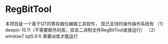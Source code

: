 # RegBitTool
本项目是一个基于QT的寄存器位编辑工具软件，
现已支待的操作操作系统有
（1）deepin-15.11（不需要额外的库，双击二进制文件RegBitTool直接运行）
（2）window7 (qt5.9.1) 需要qt库才能运行
